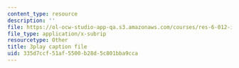 ```yaml
---
content_type: resource
description: ''
file: https://ol-ocw-studio-app-qa.s3.amazonaws.com/courses/res-6-012-introduction-to-probability-spring-2018/335d7ccf51af5500b28d5c801bba9cca_SgM16HNeC3o.vtt
file_type: application/x-subrip
resourcetype: Other
title: 3play caption file
uid: 335d7ccf-51af-5500-b28d-5c801bba9cca
---
```

